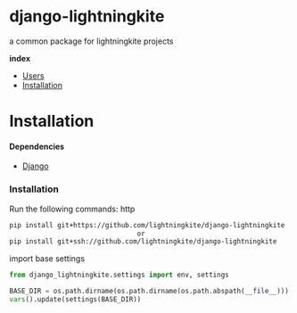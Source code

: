 django-lightningkite
==============
a common package for lightningkite projects

**index**
- [Users](docs/users.md)
- [Installation](#installation)

# Installation

#### Dependencies
* [Django](https://www.djangoproject.com/)

### Installation
Run the following commands:
http
```bash
pip install git+https://github.com/lightningkite/django-lightningkite
                                or
pip install git+ssh://github.com/lightningkite/django-lightningkite
```

import base settings
```python
from django_lightningkite.settings import env, settings

BASE_DIR = os.path.dirname(os.path.dirname(os.path.abspath(__file__)))
vars().update(settings(BASE_DIR))
```
